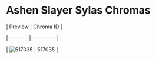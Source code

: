 # Ashen Slayer Sylas Chromas


| Preview | Chroma ID |

|---------|-----------|

| ![517035](https://raw.communitydragon.org/latest/plugins/rcp-be-lol-game-data/global/default/v1/champion-chroma-images/517/517035.png) | 517035 |